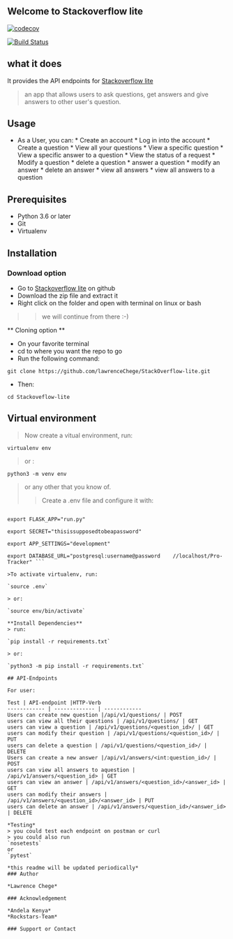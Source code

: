 ## Welcome to Stackoverflow lite
[![codecov](https://codecov.io/gh/lawrenceChege/StackOverflow-lite/branch/challenge-2/graph/badge.svg)](https://codecov.io/gh/lawrenceChege/StackOverflow-lite)

[![Build Status](https://travis-ci.org/lawrenceChege/StackOverflow-lite.svg?branch=159869319-challenge-2--updated)](https://travis-ci.org/lawrenceChege/StackOverflow-lite)

## what it does

It provides the API endpoints for [Stackoverflow lite](https://stackoverflow-liter.herokuapp.com/)
> an app that allows users to ask questions, get answers and give answers to other user's question.

## Usage

* As a User, you can:
                    * Create an account
                    * Log in into the account
                    * Create a question
                    * View all your questions
                    * View a specific question
                    * View a specific answer to a question
                    * View the status of a request
                    * Modify a question
                    * delete a question
                    * answer a question
                    * modify an answer
                    * delete an answer
                    * view all answers
                    * view all answers to a question


## Prerequisites

* Python 3.6 or later
* Git
* Virtualenv

## Installation

### Download option

* Go to [Stackoverflow lite](https://github.com/lawrenceChege/StackOverflow-lite) on github
* Download the zip file and extract it
* Right click on the folder and open with terminal on linux or bash

>> we will continue from there :-)

** Cloning option **

* On your favorite terminal
* cd to where you want the repo to go
* Run the following command:

`git clone https://github.com/lawrenceChege/StackOverflow-lite.git`

* Then:

`cd Stackoveflow-lite`

## Virtual environment

> Now create a vitual environment, run:

`virtualenv env`

> or :

`python3 -m venv env`

> or any other that you know of.
> > Create a .env file and configure it with:

``` source env/bin/activate

export FLASK_APP="run.py"

export SECRET="thisissupposedtobeapassword"

export APP_SETTINGS="development"

export DATABASE_URL="postgresql:username@password    //localhost/Pro-Tracker" ```

>To activate virtualenv, run:

`source .env`

> or:

`source env/bin/activate`

**Install Dependencies**
> run:

`pip install -r requirements.txt`

> or:

`python3 -m pip install -r requirements.txt`

## API-Endpoints

For user:

Test | API-endpoint |HTTP-Verb
------------ | ------------- | ------------
Users can create new question |/api/v1/questions/ | POST
users can view all their questions | /api/v1/questions/ | GET
users can view a question | /api/v1/questions/<question_id>/ | GET
users can modify their question | /api/v1/questions/<question_id>/ | PUT
users can delete a question | /api/v1/questions/<question_id>/ | DELETE
Users can create a new answer |/api/v1/answers/<int:question_id>/ | POST
users can view all answers to aquestion | /api/v1/answers/<question_id> | GET
users can view an answer | /api/v1/answers/<question_id>/<answer_id> | GET
users can modify their answers | /api/v1/answers/<question_id>/<answer_id> | PUT
users can delete an answer | /api/v1/answers/<question_id>/<answer_id> | DELETE

*Testing*
> you could test each endpoint on postman or curl
> you could also run
`nosetests`
or
`pytest`

*this readme will be updated periodically*
### Author

*Lawrence Chege*

### Acknowledgement

*Andela Kenya*
*Rockstars-Team*

### Support or Contact


